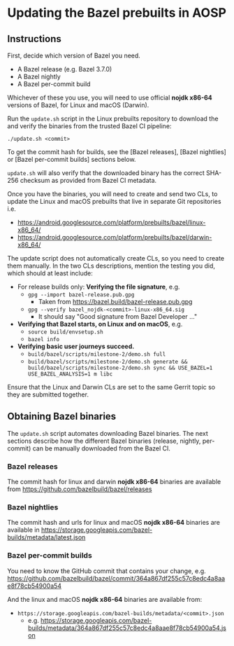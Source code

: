 # Updating the Bazel prebuilts in AOSP

## Instructions

First, decide which version of Bazel you need.

*   A Bazel release (e.g. Bazel 3.7.0)
*   A Bazel nightly
*   A Bazel per-commit build

Whichever of these you use, you will need to use official **nojdk x86-64**
versions of Bazel, for Linux and macOS (Darwin).

Run the `update.sh` script in the Linux prebuilts repository to download the
and verify the binaries from the trusted Bazel CI pipeline:

`./update.sh <commit>`

To get the commit hash for builds, see the [Bazel releases], [Bazel nightlies]
or [Bazel per-commit builds] sections below.

`update.sh` will also verify that the downloaded binary has the correct SHA-256
checksum as provided from Bazel CI metadata.

Once you have the binaries, you will need to create and send two CLs,
to update the Linux and macOS prebuilts that live in separate Git repositories
i.e.

*   https://android.googlesource.com/platform/prebuilts/bazel/linux-x86_64/
*   https://android.googlesource.com/platform/prebuilts/bazel/darwin-x86_64/

The update script does not automatically create CLs, so you need to create them
manually. In the two CLs descriptions, mention the testing you did, which should
at least include:

*   For release builds only: **Verifying the file signature**, e.g.
    *   `gpg --import bazel-release.pub.gpg`
        *   Taken from https://bazel.build/bazel-release.pub.gpg
    *   `gpg --verify bazel_nojdk-<commit>-linux-x86_64.sig`
        *   It should say "Good signature from Bazel Developer ..."
*   **Verifying that Bazel starts, on Linux and on macOS**, e.g.
    *   `source build/envsetup.sh`
    *   `bazel info`
*   **Verifying basic user journeys succeed.**
    * `build/bazel/scripts/milestone-2/demo.sh full`
    * `build/bazel/scripts/milestone-2/demo.sh generate && build/bazel/scripts/milestone-2/demo.sh sync && USE_BAZEL=1 USE_BAZEL_ANALYSIS=1 m libc`

Ensure that the Linux and Darwin CLs are set to the same Gerrit topic so they
are submitted together.

## Obtaining Bazel binaries

The `update.sh` script automates downloading Bazel binaries. The next sections
describe how the different Bazel binaries (release, nightly, per-commit) can be
manually downloaded from the Bazel CI.

### Bazel releases

The commit hash for linux and darwin **nojdk x86-64** binaries are available from https://github.com/bazelbuild/bazel/releases

### Bazel nightlies

The commit hash and urls for linux and macOS **nojdk x86-64** binaries are available in https://storage.googleapis.com/bazel-builds/metadata/latest.json

### Bazel per-commit builds

You need to know the GitHub commit that contains your change, e.g.
https://github.com/bazelbuild/bazel/commit/364a867df255c57c8edc4a8aae8f78cb54900a54

And the linux and macOS **nojdk x86-64** binaries are available from:

*   `https://storage.googleapis.com/bazel-builds/metadata/<commit>.json`
    *   e.g. https://storage.googleapis.com/bazel-builds/metadata/364a867df255c57c8edc4a8aae8f78cb54900a54.json
